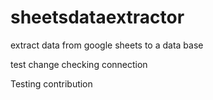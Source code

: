 # sheetsdataextractor
extract data from google sheets to a data base

test change
checking connection

Testing contribution
